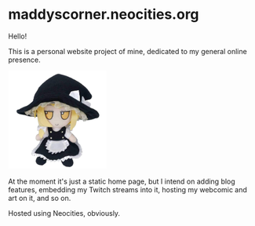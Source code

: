 # maddyscorner.neocities.org

Hello!

This is a personal website project of mine, dedicated to my general online presence. 

<img src="neocities/images/marisa.png" height="200px">

At the moment it's just a static home page, but I intend on adding blog features, embedding my Twitch streams into it, hosting my webcomic and art on it, and so on.

Hosted using Neocities, obviously.
